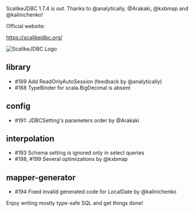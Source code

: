ScalikeJDBC 1.7.4 is out. Thanks to @analytically, @Arakaki, @kxbmap and @kalinichenko!

Official website:

https://scalikejdbc.org/

![ScalikeJDBC Logo](https://scalikejdbc.org/images/logo.png)

## library

- #189 Add ReadOnlyAutoSession (feedback by @analytically)
- #188 TypeBinder for scala.BigDecimal is absent

## config

- #191: JDBCSetting's parameters order by @Arakaki

## interpolation

- #193 Schema setting is ignored only in select queries
- #198, #199 Several optimizations by @kxbmap

## mapper-generator

- #194 Fixed invalid generated code for LocalDate by @kalinichenko

Enjoy writing mostly type-safe SQL and get things done!

